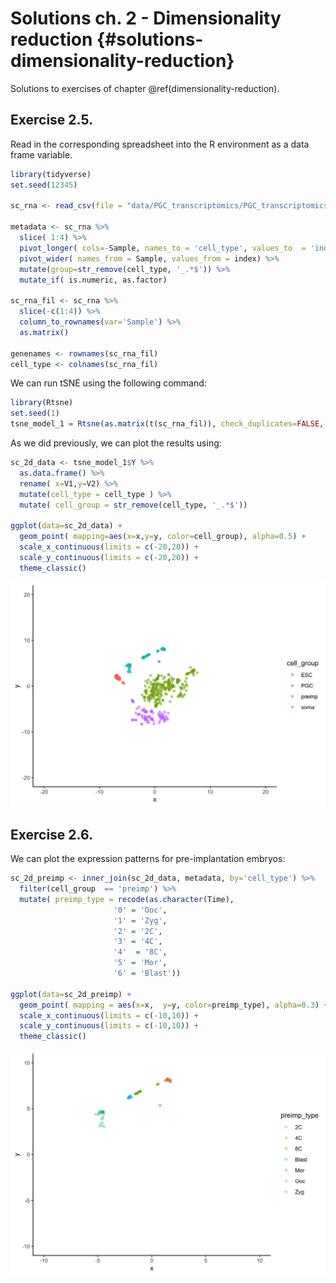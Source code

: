 # Solutions ch. 2 - Dimensionality reduction {#solutions-dimensionality-reduction}

Solutions to exercises of chapter \@ref(dimensionality-reduction).

## Exercise 2.5. 

Read in the corresponding spreadsheet into the R environment as a data frame variable. 


```r
library(tidyverse)
set.seed(12345)

sc_rna <- read_csv(file = "data/PGC_transcriptomics/PGC_transcriptomics.csv")

metadata <- sc_rna %>% 
  slice( 1:4) %>% 
  pivot_longer( cols=-Sample, names_to = 'cell_type', values_to  = 'index') %>% 
  pivot_wider( names_from = Sample, values_from = index) %>% 
  mutate(group=str_remove(cell_type, '_.*$')) %>% 
  mutate_if( is.numeric, as.factor)  
  
sc_rna_fil <- sc_rna %>% 
  slice(-c(1:4)) %>% 
  column_to_rownames(var='Sample') %>% 
  as.matrix()

genenames <- rownames(sc_rna_fil)
cell_type <- colnames(sc_rna_fil) 
```


We can run tSNE using the following command:


```r
library(Rtsne)
set.seed(1)
tsne_model_1 = Rtsne(as.matrix(t(sc_rna_fil)), check_duplicates=FALSE, pca=TRUE, perplexity=100, theta=0.5, dims=2)
```


As we did previously, we can plot the results using:


```r
sc_2d_data <- tsne_model_1$Y %>% 
  as.data.frame() %>% 
  rename( x=V1,y=V2) %>% 
  mutate(cell_type = cell_type ) %>% 
  mutate( cell_group = str_remove(cell_type, '_.*$'))

ggplot(data=sc_2d_data) +
  geom_point( mapping=aes(x=x,y=y, color=cell_group), alpha=0.5) +
  scale_x_continuous(limits = c(-20,20)) +
  scale_y_continuous(limits = c(-20,20)) +
  theme_classic()
```

<img src="15-solutions-dimensionality-reduction_files/figure-html/unnamed-chunk-3-1.png" width="672" />

## Exercise 2.6.

We can plot the expression patterns for pre-implantation embryos:


```r
sc_2d_preimp <- inner_join(sc_2d_data, metadata, by='cell_type') %>% 
  filter(cell_group  == 'preimp') %>% 
  mutate( preimp_type = recode(as.character(Time), 
                       '0' = 'Ooc',
                       '1' = 'Zyg',
                       '2' = '2C',
                       '3' = '4C',
                       '4'  = '8C',
                       '5' = 'Mor',
                       '6' = 'Blast'))

ggplot(data=sc_2d_preimp) +
  geom_point( mapping = aes(x=x,  y=y, color=preimp_type), alpha=0.3) +
  scale_x_continuous(limits = c(-10,10)) +
  scale_y_continuous(limits = c(-10,10)) +
  theme_classic()
```

<img src="15-solutions-dimensionality-reduction_files/figure-html/unnamed-chunk-4-1.png" width="672" />
